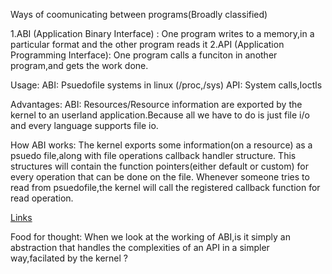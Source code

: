 Ways of coomunicating between programs(Broadly classified)

1.ABI (Application Binary Interface) : One program writes to a memory,in a particular format and the other program reads it
2.API (Application Programming Interface): One program calls a funciton in another program,and gets the work done.

Usage:
ABI: Psuedofile systems in linux (/proc,/sys)
API: System calls,Ioctls

Advantages:
ABI: Resources/Resource information are exported by the kernel to an userland application.Because all we have to do is just file i/o and every language supports file io.

How ABI works:
The kernel exports some information(on a resource) as a psuedo file,along with file operations callback handler structure.
This structures will contain the function pointers(either default or custom) for every operation that can be done on the file.
Whenever someone tries to read from psuedofile,the kernel will call the registered callback function for read operation.

[Links]()

Food for thought:
When we look at the working of ABI,is it simply an abstraction that handles the complexities of an API in a simpler way,facilated by the kernel ?

